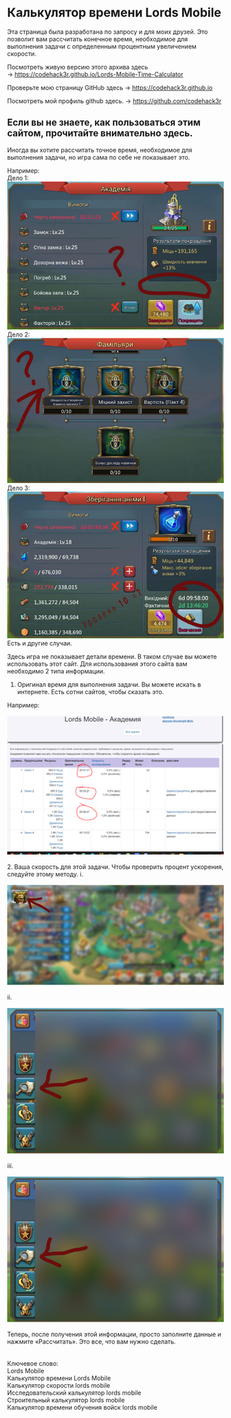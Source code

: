 # Калькулятор времени Lords Mobile

Эта страница была разработана по запросу и для моих друзей.
Это позволит вам рассчитать конечное время, необходимое для выполнения задачи с определенным процентным увеличением скорости.

Посмотреть живую версию этого архива здесь  
-> https://codehack3r.github.io/Lords-Mobile-Time-Calculator

Проверьте мою страницу GitHub здесь
-> https://codehack3r.github.io

Посмотреть мой профиль github здесь.
-> https://github.com/codehack3r

Если вы не знаете, как пользоваться этим сайтом, прочитайте внимательно здесь.
--
Иногда вы хотите рассчитать точное время, необходимое для выполнения задачи, но игра сама по себе не показывает это.

Например:
<br>
Дело 1:
<br>
![](images/c1.jpg)
<br>
Дело 2:
<br>
![](images/c2.jpg)
<br>
Дело 3:
<br>
![](images/c3.jpg)
<br>
Есть и другие случаи.

Здесь игра не показывает детали времени. В таком случае вы можете использовать этот сайт. 
Для использования этого сайта вам необходимо 2 типа информации.
1. Оригинал время для выполнения задачи.
Вы можете искать в интернете. Есть сотни сайтов, чтобы сказать это.

Например:
<br><br>
![](images/w.png)
<br><br>
2. Ваша скорость для этой задачи. Чтобы проверить процент ускорения, следуйте этому методу.
i. 
<br><br>
![](images/p1.jpg)
<br><br>
ii. 
<br><br>
![](images/p2.jpg)
<br><br>
iii. 
<br><br>
![](images/p2.jpg)
<br><br>
Теперь, после получения этой информации, просто заполните данные и нажмите «Рассчитать». Это все, что вам нужно сделать.
<br>
<br>
<br>
Ключевое слово:
<br>
Lords Mobile
<br>
Калькулятор времени Lords Mobile
<br>
Калькулятор скорости  lords mobile
<br>
Исследовательский калькулятор lords mobile
<br>
Строительный калькулятор lords mobile
<br>
Калькулятор времени обучения войск lords mobile

